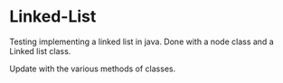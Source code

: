 # Linked-List
Testing implementing a linked list in java. Done with a node class and a Linked list class.

Update with the various methods of classes.

